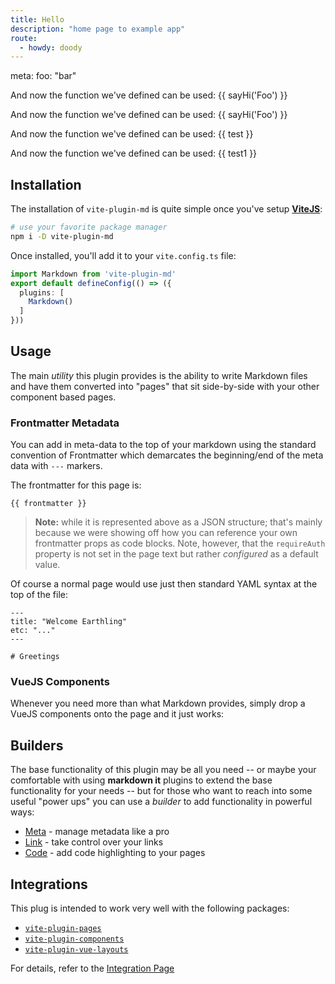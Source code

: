 ```yaml
---
title: Hello
description: "home page to example app"
route:
  - howdy: doody
---
```


<route lang="yaml">
meta:
  foo: "bar"
</route>

<script setup lang='ts'>
const sayHi = (name: string) => `hi ${name}`
</script>

And now the function we've defined can be used: {{ sayHi('Foo') }}

<script>
const sayBye = (name) => "bye " + name
</script>

And now the function we've defined can be used: {{ sayHi('Foo') }}

<script setup>
const test = ref(1)
</script>

And now the function we've defined can be used: {{ test }}

<script lang="ts">
const test1: string = "test"
</script>

<script lang="js">
const test2 = "test2"
</script>

And now the function we've defined can be used: {{ test1 }}

## Installation

The installation of `vite-plugin-md` is quite simple once you've setup [**ViteJS**](https://vitejs.dev/):

```sh
# use your favorite package manager
npm i -D vite-plugin-md
```

Once installed, you'll add it to your `vite.config.ts` file:

```ts
import Markdown from 'vite-plugin-md'
export default defineConfig(() => ({
  plugins: [
    Markdown()
  ]
}))
```

## Usage

The main _utility_ this plugin provides is the ability to write Markdown files and have them converted into "pages" that sit side-by-side with your other component based pages.

### Frontmatter Metadata

You can add in meta-data to the top of your markdown using the standard convention of Frontmatter which demarcates the beginning/end of the meta data with `---` markers.

The frontmatter for this page is:

```!json
{{ frontmatter }}
```

> **Note:** while it is represented above as a JSON structure; that's mainly because we were showing off how you can reference your own frontmatter props as code blocks. Note, however, that the `requireAuth` property is not set in the page text but rather _configured_ as a default value.

Of course a normal page would use just then standard YAML syntax at the top of the file:

```#md
---
title: "Welcome Earthling"
etc: "..."
---

# Greetings
```

### VueJS Components

Whenever you need more than what Markdown provides, simply drop a VueJS components onto the page and it just works:

<counter></counter>

## Builders

The base functionality of this plugin may be all you need -- or maybe your comfortable with using **markdown it** plugins to extend the base functionality for your needs -- but for those who want to reach into some useful "power ups" you can use a _builder_ to add functionality in powerful ways:

- [Meta](./meta-builder) - manage metadata like a pro
- [Link](./link-builder) - take control over your links
- [Code](./code-builder) - add code highlighting to your pages

## Integrations

This plug is intended to work very well with the following packages:

- [`vite-plugin-pages`](https://github.com/hannoeru/vite-plugin-pages)
- [`vite-plugin-components`](https://github.com/antfu/vite-plugin-components)
- [`vite-plugin-vue-layouts`](https://github.com/JohnCampionJr/vite-plugin-vue-layouts)

For details, refer to the [Integration Page]()
